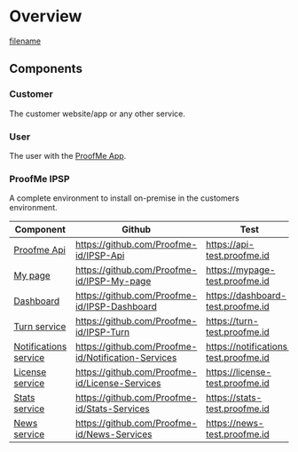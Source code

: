# Overview

[filename](../media/IPSP-Overview.drawio ':include :type=code')

## Components

### Customer

The customer website/app or any other service.

### User

The user with the [ProofMe App](https://www.proofme.id).

### ProofMe IPSP

A complete environment to install on-premise in the customers environment.

| Component | Github  | Test  | Prod  |
|------     |------   |------ |------ |
|[Proofme Api](components/api.md)| https://github.com/Proofme-id/IPSP-Api | https://api-test.proofme.id | https://api.proofme.id |
|[My page](components/mypage.md)| https://github.com/Proofme-id/IPSP-My-page | https://mypage-test.proofme.id | https://mypage.proofme.id |
|[Dashboard](components/dashboard.md) | https://github.com/Proofme-id/IPSP-Dashboard | https://dashboard-test.proofme.id | https://dashboard.proofme.id |
|[Turn service](components/turn.md) | https://github.com/Proofme-id/IPSP-Turn | https://turn-test.proofme.id | https://turn.proofme.id |
|[Notifications service](components/notifications.md) | https://github.com/Proofme-id/Notification-Services | https://notifications-test.proofme.id | https://notifications.proofme.id |
|[License service](components/license.md) | https://github.com/Proofme-id/License-Services | https://license-test.proofme.id | https://license.proofme.id |
|[Stats service](components/stats.md) | https://github.com/Proofme-id/Stats-Services | https://stats-test.proofme.id | https://stats.proofme.id |
|[News service](components/news.md) | https://github.com/Proofme-id/News-Services | https://news-test.proofme.id | https://news.proofme.id |